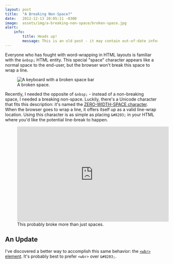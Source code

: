 ```yaml
---
layout: post
title:  "A Breaking Non-Space?"
date:   2012-12-13 20:05:11 -0300
image:  assets/img/a-breaking-non-space/broken-space.jpg
alert:
    info:
        title: Heads up!
        message: This is an old post - it may contain out-of-date information!
---
```


Everyone who has fought with word-wrapping in HTML layouts is familiar with the `&nbsp;` HTML entity. This special "space" character appears like a normal space to the end-user, but the browser won't break this space to wrap a line.

<figure>
    <img src="{{ 'assets/img/a-breaking-non-space/broken-space.jpg' | relative_url }}" alt="A keyboard with a broken space bar" />
    <figcaption>A broken space.</figcaption>
</figure>

Recently, I needed the opposite of `&nbsp;` - instead of a non-breaking space, I needed a breaking non-space. Luckily, there's a Unicode character that fits this description: it's named the [ZERO-WIDTH-SPACE character](https://en.wikipedia.org/wiki/Zero-width_space). When the browser goes to wrap a line, it offers itself up as a valid line-wrap location. Using this character is as simple as placing `&#8203;` in your HTML where you'd like the potential line-break to happen.

<figure>
    <iframe class="rounded" width="500" height="315" src="https://www.youtube.com/embed/2IfPwTQ7au8?start=56&end=77" frameborder="0" allow="autoplay; encrypted-media" allowfullscreen></iframe>
    <figcaption>This probably broke more than just spaces.</figcaption>
</figure>

## An Update
I've discovered a better way to accomplish this same behavior: the [`<wbr>` element](https://developer.mozilla.org/en-US/docs/Web/HTML/Element/wbr).  It's probably best to prefer `<wbr>` over `&#8203;`.